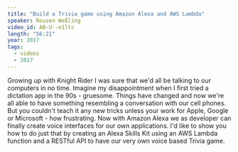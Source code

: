 ```yaml
---
title: "Build a Trivia game using Amazon Alexa and AWS Lambda"
speaker: Rouven Weßling
video_id: AB-U--e1ltc
length: "56:21"
year: 2017
tags:
  - videos
  - 2017
---
```


Growing up with Knight Rider I was sure that we'd all be talking to our computers in no time. Imagine my disappointment when I first tried a dictation app in the 90s - gruesome. Things have changed and now we're all able to have something resembling a conversation with our cell phones. But you couldn't teach it any new tricks unless your work for Apple, Google or Microsoft - how frustrating. Now with Amazon Alexa we as developer can finally create voice interfaces for our own applications. I'd like to show you how to do just that by creating an Alexa Skills Kit using an AWS Lambda function and a RESTful API to have our very own voice based Trivia game.
